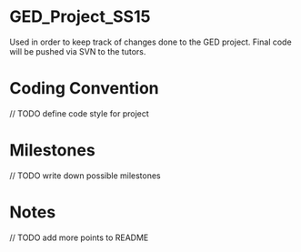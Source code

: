 # GED_Project_SS15

Used in order to keep track of changes done to the GED project.
Final code will be pushed via SVN to the tutors.

# Coding Convention
// TODO define code style for project

# Milestones
// TODO write down possible milestones

# Notes
// TODO add more points to README
